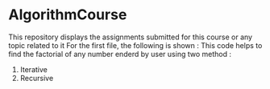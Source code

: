 # AlgorithmCourse
This repository displays the assignments submitted for this course or any topic related to it 
For the first file, the following is shown :
This code helps to find the factorial of any number enderd by user using two method :
1. Iterative
2. Recursive
